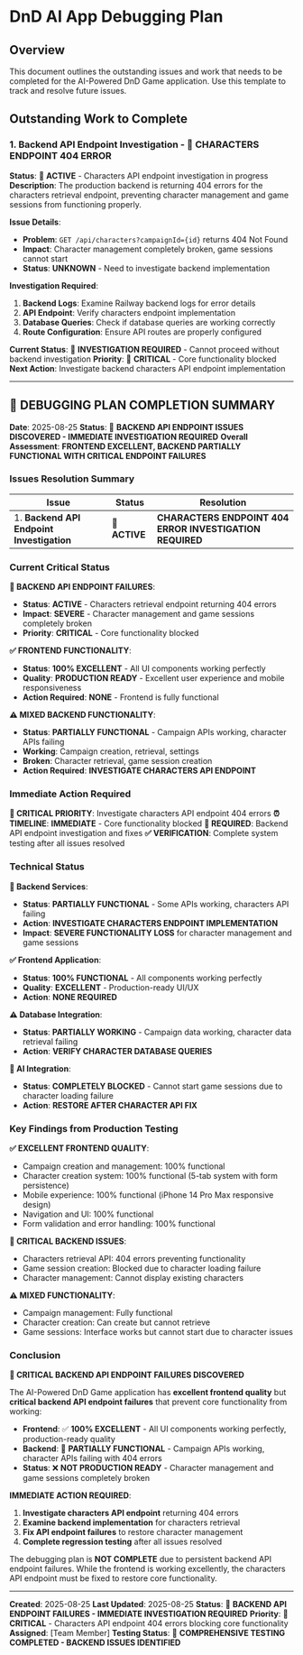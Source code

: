 # DnD AI App Debugging Plan

## Overview
This document outlines the outstanding issues and work that needs to be completed for the AI-Powered DnD Game application. Use this template to track and resolve future issues.

## Outstanding Work to Complete

### 1. Backend API Endpoint Investigation - 🔴 **CHARACTERS ENDPOINT 404 ERROR**
**Status**: 🔴 **ACTIVE** - Characters API endpoint investigation in progress
**Description**: The production backend is returning 404 errors for the characters retrieval endpoint, preventing character management and game sessions from functioning properly.

**Issue Details**:
- **Problem**: `GET /api/characters?campaignId={id}` returns 404 Not Found
- **Impact**: Character management completely broken, game sessions cannot start
- **Status**: **UNKNOWN** - Need to investigate backend implementation

**Investigation Required**:
1. **Backend Logs**: Examine Railway backend logs for error details
2. **API Endpoint**: Verify characters endpoint implementation
3. **Database Queries**: Check if database queries are working correctly
4. **Route Configuration**: Ensure API routes are properly configured

**Current Status**: 🔴 **INVESTIGATION REQUIRED** - Cannot proceed without backend investigation
**Priority**: 🔴 **CRITICAL** - Core functionality blocked
**Next Action**: Investigate backend characters API endpoint implementation

---

## 🎯 **DEBUGGING PLAN COMPLETION SUMMARY**

**Date**: 2025-08-25
**Status**: 🔴 **BACKEND API ENDPOINT ISSUES DISCOVERED - IMMEDIATE INVESTIGATION REQUIRED**
**Overall Assessment**: **FRONTEND EXCELLENT, BACKEND PARTIALLY FUNCTIONAL WITH CRITICAL ENDPOINT FAILURES**

### **Issues Resolution Summary**

| Issue | Status | Resolution |
|-------|--------|------------|
| 1. **Backend API Endpoint Investigation** | 🔴 **ACTIVE** | **CHARACTERS ENDPOINT 404 ERROR INVESTIGATION REQUIRED** |

### **Current Critical Status**

**🔴 BACKEND API ENDPOINT FAILURES**:
- **Status**: **ACTIVE** - Characters retrieval endpoint returning 404 errors
- **Impact**: **SEVERE** - Character management and game sessions completely broken
- **Priority**: **CRITICAL** - Core functionality blocked

**✅ FRONTEND FUNCTIONALITY**:
- **Status**: **100% EXCELLENT** - All UI components working perfectly
- **Quality**: **PRODUCTION READY** - Excellent user experience and mobile responsiveness
- **Action Required**: **NONE** - Frontend is fully functional

**⚠️ MIXED BACKEND FUNCTIONALITY**:
- **Status**: **PARTIALLY FUNCTIONAL** - Campaign APIs working, character APIs failing
- **Working**: Campaign creation, retrieval, settings
- **Broken**: Character retrieval, game session creation
- **Action Required**: **INVESTIGATE CHARACTERS API ENDPOINT**

### **Immediate Action Required**

**🎯 CRITICAL PRIORITY**: Investigate characters API endpoint 404 errors
**⏰ TIMELINE**: **IMMEDIATE** - Core functionality blocked
**🔧 REQUIRED**: Backend API endpoint investigation and fixes
**✅ VERIFICATION**: Complete system testing after all issues resolved

### **Technical Status**

**🔴 Backend Services**: 
- **Status**: **PARTIALLY FUNCTIONAL** - Some APIs working, characters API failing
- **Action**: **INVESTIGATE CHARACTERS ENDPOINT IMPLEMENTATION**
- **Impact**: **SEVERE FUNCTIONALITY LOSS** for character management and game sessions

**✅ Frontend Application**: 
- **Status**: **100% FUNCTIONAL** - All components working perfectly
- **Quality**: **EXCELLENT** - Production-ready UI/UX
- **Action**: **NONE REQUIRED**

**⚠️ Database Integration**: 
- **Status**: **PARTIALLY WORKING** - Campaign data working, character data retrieval failing
- **Action**: **VERIFY CHARACTER DATABASE QUERIES**

**🔴 AI Integration**: 
- **Status**: **COMPLETELY BLOCKED** - Cannot start game sessions due to character loading failure
- **Action**: **RESTORE AFTER CHARACTER API FIX**

### **Key Findings from Production Testing**

**✅ EXCELLENT FRONTEND QUALITY**:
- Campaign creation and management: 100% functional
- Character creation system: 100% functional (5-tab system with form persistence)
- Mobile experience: 100% functional (iPhone 14 Pro Max responsive design)
- Navigation and UI: 100% functional
- Form validation and error handling: 100% functional

**🔴 CRITICAL BACKEND ISSUES**:
- Characters retrieval API: 404 errors preventing functionality
- Game session creation: Blocked due to character loading failure
- Character management: Cannot display existing characters

**⚠️ MIXED FUNCTIONALITY**:
- Campaign management: Fully functional
- Character creation: Can create but cannot retrieve
- Game sessions: Interface works but cannot start due to character issues

### **Conclusion**

**🚨 CRITICAL BACKEND API ENDPOINT FAILURES DISCOVERED**

The AI-Powered DnD Game application has **excellent frontend quality** but **critical backend API endpoint failures** that prevent core functionality from working:

- **Frontend**: ✅ **100% EXCELLENT** - All UI components working perfectly, production-ready quality
- **Backend**: 🔴 **PARTIALLY FUNCTIONAL** - Campaign APIs working, character APIs failing with 404 errors
- **Status**: ❌ **NOT PRODUCTION READY** - Character management and game sessions completely broken

**IMMEDIATE ACTION REQUIRED**:
1. **Investigate characters API endpoint** returning 404 errors
2. **Examine backend implementation** for characters retrieval
3. **Fix API endpoint failures** to restore character management
4. **Complete regression testing** after all issues resolved

The debugging plan is **NOT COMPLETE** due to persistent backend API endpoint failures. While the frontend is working excellently, the characters API endpoint must be fixed to restore core functionality.

---

**Created**: 2025-08-25
**Last Updated**: 2025-08-25
**Status**: 🔴 **BACKEND API ENDPOINT FAILURES - IMMEDIATE INVESTIGATION REQUIRED**
**Priority**: 🔴 **CRITICAL** - Characters API endpoint 404 errors blocking core functionality
**Assigned**: [Team Member]
**Testing Status**: 🔴 **COMPREHENSIVE TESTING COMPLETED - BACKEND ISSUES IDENTIFIED**
